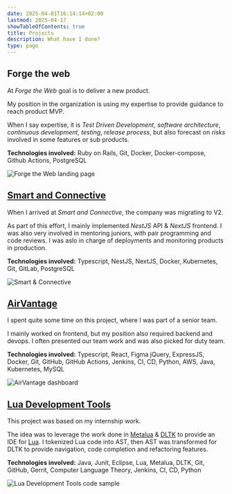 ```yaml
---
date: 2025-04-01T16:14:14+02:00
lastmod: 2025-04-17
showTableOfContents: true
title: Projects
description: What have I done?
type: page
---
```


## Forge the web

At _Forge the Web_ goal is to deliver a new product.

My position in the organization is using my expertise to provide guidance to
reach product MVP.

When I say expertise, it is _Test Driven Development_, _software architecture_,
_continuous development_, _testing_, _release process_,
but also forecast on _risks_ involved in some features or sub products.

**Technologies involved:** Ruby on Rails, Git, Docker, Docker-compose,
Github Actions, PostgreSQL

![Forge the Web landing page](/images/projects/forgetheweb.png)

## [Smart and Connective](https://smartandconnective.com/)

When I arrived at _Smart and Connective_, the company was migrating to V2.

As part of this effort, I mainly implemented _NestJS_ API & _NextJS_ frontend.
I was also very involved in mentoring juniors, with pair programming and code
reviews. I was aslo in charge of deployments and monitoring products in
production.

**Technologies involved:** Typescript, NestJS, NextJS, Docker, Kubernetes,
Git, GitLab, PostgreSQL

![Smart & Connective](/images/projects/smartandconnective.png)

## [AirVantage](https://www.sierrawireless.com/iot-services/smart-connectivity/iot-cloud-platform/)

I spent quite some time on this project, where I was part of a senior team.

I mainly worked on frontend, but my position also required backend and devops.
I often presented our team work and was also picked for duty team.

**Technologies involved:** Typescript, React, Figma jQuery, ExpressJS, Docker,
Git, GitHub, GitHub Actions, Jenkins, CI, CD, Python, AWS, Java, Kubernetes,
MySQL

![AirVantage dashboard](/images/projects/airvantage.png)

## [Lua Development Tools](https://eclipse.dev/ldt/)

This project was based on my internship work.

The idea was to leverage the work done in
[Metalua](https://github.com/fab13n/metalua) &
[DLTK](https://wiki.tcl-lang.org/page/EclipseDLTK) to provide an IDE for
[Lua](https://www.lua.org/about.html). I tokenized Lua code into AST, then AST
was transformed for DLTK to provide navigation, code completion and refactoring
features.

**Technologies involved:** Java, Junit, Eclipse, Lua, Metalua, DLTK, Git,
GitHub, Gerrit, Computer Language Theory, Jenkins, CI, CD, Python

![Lua Development Tools code sample](/images/projects/ldt.png)
